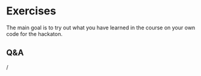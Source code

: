 # Exercises

The main goal is to try out what you have learned in the course on your own code for the hackaton.

<!--
Alternatively, AMD exercises are available as an [online text](https://hackmd.io/@sfantao/lumi-hackathon-krakow-nov2023)
(or [version saved as Chrome .mht file](https://462000265.lumidata.eu/profiling-20241009/files/03_AMD_Excercise_notes.mht),
may not open directly in your browser, also
`/appl/local/training/profiling-20241009/files/03_AMD_Excercise_notes.mht`)
-->

<!--
-   Downloadable AMD exercise files: as 
    [tar file (5.1M)](https://462000265.lumidata.eu/profiling-20241009/files/03_Exercises_AMD.tar) or
    [gzip-compressed tar file (3.6M)](https://462000265.lumidata.eu/profiling-20241009/files/03_Exercises_AMD.tar.gz).

    These files are also available on LUMI in
    `/appl/local/training/profiling-20241009/files`.
-->

## Q&A

/
